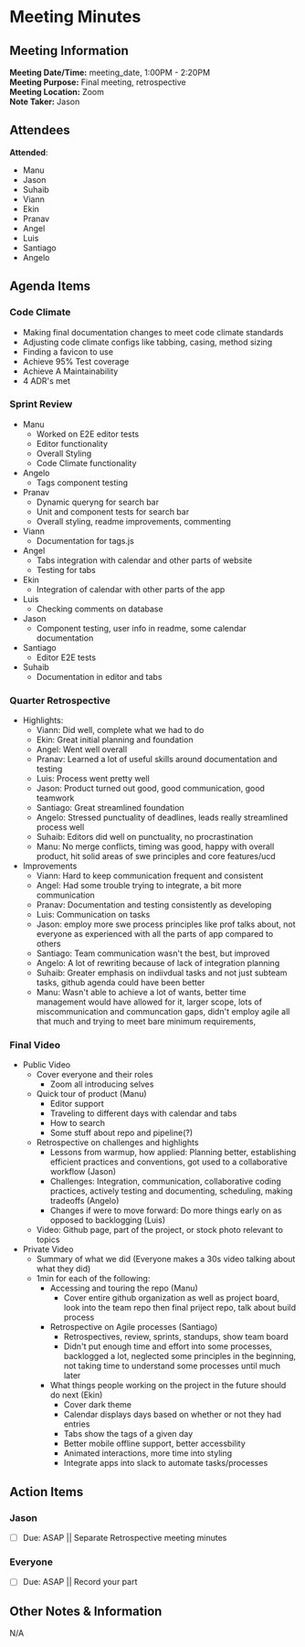 # Meeting Minutes

## Meeting Information

**Meeting Date/Time:** meeting_date, 1:00PM - 2:20PM  
**Meeting Purpose:** Final meeting, retrospective  
**Meeting Location:** Zoom  
**Note Taker:** Jason

## Attendees

**Attended**:

- Manu
- Jason
- Suhaib
- Viann
- Ekin
- Pranav
- Angel
- Luis
- Santiago
- Angelo

## Agenda Items

### Code Climate

- Making final documentation changes to meet code climate standards
- Adjusting code climate configs like tabbing, casing, method sizing
- Finding a favicon to use
- Achieve 95% Test coverage
- Achieve A Maintainability
- 4 ADR's met

### Sprint Review

- Manu
  - Worked on E2E editor tests
  - Editor functionality
  - Overall Styling
  - Code Climate functionality
- Angelo
  - Tags component testing
- Pranav
  - Dynamic queryng for search bar
  - Unit and component tests for search bar
  - Overall styling, readme improvements, commenting
- Viann
  - Documentation for tags.js
- Angel
  - Tabs integration with calendar and other parts of website
  - Testing for tabs
- Ekin
  - Integration of calendar with other parts of the app
- Luis
  - Checking comments on database
- Jason
  - Component testing, user info in readme, some calendar documentation
- Santiago
  - Editor E2E tests
- Suhaib
  - Documentation in editor and tabs

### Quarter Retrospective

- Highlights:
  - Viann: Did well, complete what we had to do
  - Ekin: Great initial planning and foundation
  - Angel: Went well overall
  - Pranav: Learned a lot of useful skills around documentation and testing
  - Luis: Process went pretty well
  - Jason: Product turned out good, good communication, good teamwork
  - Santiago: Great streamlined foundation
  - Angelo: Stressed punctuality of deadlines, leads really streamlined process well
  - Suhaib: Editors did well on punctuality, no procrastination
  - Manu: No merge conflicts, timing was good, happy with overall product, hit solid areas of swe principles and core features/ucd
- Improvements
  - Viann: Hard to keep communication frequent and consistent
  - Angel: Had some trouble trying to integrate, a bit more communication
  - Pranav: Documentation and testing consistently as developing
  - Luis: Communication on tasks
  - Jason: employ more swe process principles like prof talks about, not everyone as experienced with all the parts of app compared to others
  - Santiago: Team communication wasn't the best, but improved
  - Angelo: A lot of rewriting because of lack of integration planning
  - Suhaib: Greater emphasis on indiivdual tasks and not just subteam tasks, github agenda could have been better
  - Manu: Wasn't able to achieve a lot of wants, better time management would have allowed for it, larger scope, lots of miscommunication and communcation gaps, didn't employ agile all that much and trying to meet bare minimum requirements,

### Final Video

- Public Video
  - Cover everyone and their roles
    - Zoom all introducing selves
  - Quick tour of product (Manu)
    - Editor support
    - Traveling to different days with calendar and tabs
    - How to search
    - Some stuff about repo and pipeline(?)
  - Retrospective on challenges and highlights
    - Lessons from warmup, how applied: Planning better, establishing efficient practices and conventions, got used to a collaborative workflow (Jason)
    - Challenges: Integration, communication, collaborative coding practices, actively testing and documenting, scheduling, making tradeoffs (Angelo)
    - Changes if were to move forward: Do more things early on as opposed to backlogging (Luis)
  - Video: Github page, part of the project, or stock photo relevant to topics
- Private Video
  - Summary of what we did (Everyone makes a 30s video talking about what they did)
  - 1min for each of the following:
    - Accessing and touring the repo (Manu)
      - Cover entire github organization as well as project board, look into the team repo then final priject repo, talk about build process
    - Retrospective on Agile processes (Santiago)
      - Retrospectives, review, sprints, standups, show team board
      - Didn't put enough time and effort into some processes, backlogged a lot, neglected some principles in the beginning, not taking time to understand some processes until much later
    - What things people working on the project in the future should do next (Ekin)
      - Cover dark theme
      - Calendar displays days based on whether or not they had entries
      - Tabs show the tags of a given day
      - Better mobile offline support, better accessbility
      - Animated interactions, more time into styling
      - Integrate apps into slack to automate tasks/processes

## Action Items

### Jason

- [ ] Due: ASAP || Separate Retrospective meeting minutes

### Everyone

- [ ] Due: ASAP || Record your part

## Other Notes & Information

N/A
